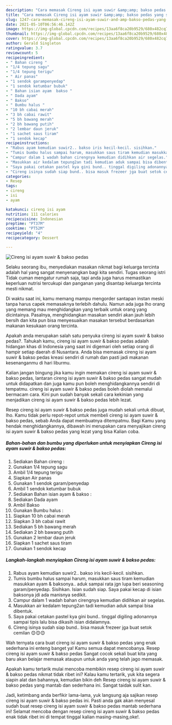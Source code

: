 ```yaml
---
description: "Cara memasak Cireng isi ayam suwir &amp;amp; bakso pedas yang sedap dan Mudah Dibuat"
title: "Cara memasak Cireng isi ayam suwir &amp;amp; bakso pedas yang sedap dan Mudah Dibuat"
slug: 1247-cara-memasak-cireng-isi-ayam-suwir-and-amp-bakso-pedas-yang-sedap-dan-mudah-dibuat
date: 2021-05-10T06:56:46.142Z
image: https://img-global.cpcdn.com/recipes/13aa6f8ca20b9529/680x482cq70/cireng-isi-ayam-suwir-bakso-pedas-foto-resep-utama.jpg
thumbnail: https://img-global.cpcdn.com/recipes/13aa6f8ca20b9529/680x482cq70/cireng-isi-ayam-suwir-bakso-pedas-foto-resep-utama.jpg
cover: https://img-global.cpcdn.com/recipes/13aa6f8ca20b9529/680x482cq70/cireng-isi-ayam-suwir-bakso-pedas-foto-resep-utama.jpg
author: Gerald Singleton
ratingvalue: 3.7
reviewcount: 5
recipeingredient:
- " Bahan cireng "
- "1/4 tepung sagu"
- "1/4 tepung terigu"
- " Air panas"
- "1 sendok garampenyedap"
- "1 sendok ketumbar bubuk"
- " Bahan isian ayam  bakso "
- " Dada ayam"
- " Bakso"
- " Bumbu halus "
- "10 bh cabai merah"
- "3 bh cabai rawit"
- "5 bh bawang merah"
- "2 bh bawang putih"
- "2 lembar daun jeruk"
- "1 sachet saus tiram"
- "1 sendok kecap"
recipeinstructions:
- "Rabus ayam kemudian suwir2.. bakso iris kecil-kecil. sisihkan."
- "Tumis bumbu halus sampai harum, masukkan saus tiram kemudian masukkan ayam &amp; baksonya.. aduk sampai rata jgn lupa beri seasoning garam/penyedap. Sisihkan. Isian sudah siap. Saya pakai kecap di isian baksonya jdi ada manisnya sedikit."
- "Campur dalam 1 wadah bahan cirengnya kemudian didihkan air segelas."
- "Masukkan air kedalam tepung2an tadi kemudian aduk sampai bisa dibentuk."
- "Saya pakai cetakan pastel kya gini bund.. tinggal digiling adonannya sampai tipis lalu bisa dikasih isian didalamnya."
- "Cireng isinya sudah siap bund.. bisa masuk frezeer jga buat setok cemilan 😊😊😊"
categories:
- Resep
tags:
- cireng
- isi
- ayam

katakunci: cireng isi ayam 
nutrition: 111 calories
recipecuisine: Indonesian
preptime: "PT37M"
cooktime: "PT52M"
recipeyield: "4"
recipecategory: Dessert

---
```



![Cireng isi ayam suwir &amp; bakso pedas](https://img-global.cpcdn.com/recipes/13aa6f8ca20b9529/680x482cq70/cireng-isi-ayam-suwir-bakso-pedas-foto-resep-utama.jpg)

Selaku seorang ibu, menyediakan masakan nikmat bagi keluarga tercinta adalah hal yang sangat menyenangkan bagi kita sendiri. Tugas seorang istri Tidak cuman mengatur rumah saja, tapi anda juga harus memastikan keperluan nutrisi tercukupi dan panganan yang disantap keluarga tercinta mesti nikmat.

Di waktu  saat ini, kamu memang mampu mengorder santapan instan meski tanpa harus capek memasaknya terlebih dahulu. Namun ada juga lho orang yang memang mau menghidangkan yang terbaik untuk orang yang dicintainya. Pasalnya, menghidangkan masakan sendiri akan jauh lebih bersih dan kita pun bisa menyesuaikan masakan tersebut berdasarkan makanan kesukaan orang tercinta. 



Apakah anda merupakan salah satu penyuka cireng isi ayam suwir &amp; bakso pedas?. Tahukah kamu, cireng isi ayam suwir &amp; bakso pedas adalah hidangan khas di Indonesia yang saat ini digemari oleh setiap orang di hampir setiap daerah di Nusantara. Anda bisa memasak cireng isi ayam suwir &amp; bakso pedas kreasi sendiri di rumah dan pasti jadi makanan kesenanganmu di hari liburmu.

Kalian jangan bingung jika kamu ingin memakan cireng isi ayam suwir &amp; bakso pedas, lantaran cireng isi ayam suwir &amp; bakso pedas sangat mudah untuk didapatkan dan juga kamu pun boleh menghidangkannya sendiri di tempatmu. cireng isi ayam suwir &amp; bakso pedas boleh diolah memalui bermacam cara. Kini pun sudah banyak sekali cara kekinian yang menjadikan cireng isi ayam suwir &amp; bakso pedas lebih lezat.

Resep cireng isi ayam suwir &amp; bakso pedas juga mudah sekali untuk dibuat, lho. Kamu tidak perlu repot-repot untuk membeli cireng isi ayam suwir &amp; bakso pedas, sebab Anda dapat membuatnya ditempatmu. Bagi Kamu yang hendak menghidangkannya, dibawah ini merupakan cara menyajikan cireng isi ayam suwir &amp; bakso pedas yang lezat yang bisa Kalian coba.

<!--inarticleads1-->

##### Bahan-bahan dan bumbu yang diperlukan untuk menyiapkan Cireng isi ayam suwir &amp; bakso pedas:

1. Sediakan  Bahan cireng :
1. Gunakan 1/4 tepung sagu
1. Ambil 1/4 tepung terigu
1. Siapkan  Air panas
1. Gunakan 1 sendok garam/penyedap
1. Ambil 1 sendok ketumbar bubuk
1. Sediakan  Bahan isian ayam &amp; bakso :
1. Sediakan  Dada ayam
1. Ambil  Bakso
1. Gunakan  Bumbu halus :
1. Siapkan 10 bh cabai merah
1. Siapkan 3 bh cabai rawit
1. Sediakan 5 bh bawang merah
1. Sediakan 2 bh bawang putih
1. Gunakan 2 lembar daun jeruk
1. Siapkan 1 sachet saus tiram
1. Gunakan 1 sendok kecap




<!--inarticleads2-->

##### Langkah-langkah menyiapkan Cireng isi ayam suwir &amp; bakso pedas:

1. Rabus ayam kemudian suwir2.. bakso iris kecil-kecil. sisihkan.
1. Tumis bumbu halus sampai harum, masukkan saus tiram kemudian masukkan ayam &amp; baksonya.. aduk sampai rata jgn lupa beri seasoning garam/penyedap. Sisihkan. Isian sudah siap. Saya pakai kecap di isian baksonya jdi ada manisnya sedikit.
1. Campur dalam 1 wadah bahan cirengnya kemudian didihkan air segelas.
1. Masukkan air kedalam tepung2an tadi kemudian aduk sampai bisa dibentuk.
1. Saya pakai cetakan pastel kya gini bund.. tinggal digiling adonannya sampai tipis lalu bisa dikasih isian didalamnya.
1. Cireng isinya sudah siap bund.. bisa masuk frezeer jga buat setok cemilan 😊😊😊




Wah ternyata cara buat cireng isi ayam suwir &amp; bakso pedas yang enak sederhana ini enteng banget ya! Kamu semua dapat mencobanya. Resep cireng isi ayam suwir &amp; bakso pedas Sangat cocok sekali buat kita yang baru akan belajar memasak ataupun untuk anda yang telah jago memasak.

Apakah kamu tertarik mulai mencoba membikin resep cireng isi ayam suwir &amp; bakso pedas nikmat tidak ribet ini? Kalau kamu tertarik, yuk kita segera siapin alat dan bahannya, kemudian bikin deh Resep cireng isi ayam suwir &amp; bakso pedas yang mantab dan sederhana ini. Sangat taidak sulit kan. 

Jadi, ketimbang anda berfikir lama-lama, yuk langsung aja sajikan resep cireng isi ayam suwir &amp; bakso pedas ini. Pasti anda gak akan menyesal sudah buat resep cireng isi ayam suwir &amp; bakso pedas mantab sederhana ini! Selamat mencoba dengan resep cireng isi ayam suwir &amp; bakso pedas enak tidak ribet ini di tempat tinggal kalian masing-masing,oke!.

